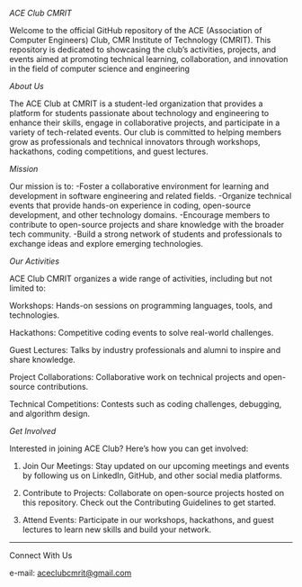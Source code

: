 *ACE Club CMRIT*

Welcome to the official GitHub repository of the ACE (Association of Computer Engineers) Club, CMR Institute of Technology (CMRIT).
This repository is dedicated to showcasing the club’s activities, projects, and events aimed at promoting technical learning, collaboration, and innovation in the field of computer science and engineering



*About Us*

The ACE Club at CMRIT is a student-led organization that provides a platform for students passionate about technology and engineering to enhance their skills, engage in collaborative projects, and participate in a variety of tech-related events. Our club is committed to helping members grow as professionals and technical innovators through workshops, hackathons, coding competitions, and guest lectures.



*Mission*

Our mission is to:
-Foster a collaborative environment for learning and development in software engineering and related fields.
-Organize technical events that provide hands-on experience in coding, open-source development, and other technology domains.
-Encourage members to contribute to open-source projects and share knowledge with the broader tech community.
-Build a strong network of students and professionals to exchange ideas and explore emerging technologies.



*Our Activities*

ACE Club CMRIT organizes a wide range of activities, including but not limited to:

Workshops: Hands-on sessions on programming languages, tools, and technologies.

Hackathons: Competitive coding events to solve real-world challenges.

Guest Lectures: Talks by industry professionals and alumni to inspire and share knowledge.

Project Collaborations: Collaborative work on technical projects and open-source contributions.

Technical Competitions: Contests such as coding challenges, debugging, and algorithm design.



*Get Involved*

Interested in joining ACE Club? Here’s how you can get involved:

1. Join Our Meetings: Stay updated on our upcoming meetings and events by following us on LinkedIn, GitHub, and other social media platforms.

2. Contribute to Projects: Collaborate on open-source projects hosted on this repository. Check out the Contributing Guidelines to get started.

3. Attend Events: Participate in our workshops, hackathons, and guest lectures to learn new skills and build your network.

________________________________________
Connect With Us

e-mail: aceclubcmrit@gmail.com

